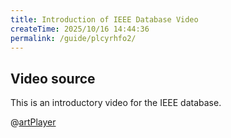 ```yaml
---
title: Introduction of IEEE Database Video
createTime: 2025/10/16 14:44:36
permalink: /guide/plcyrhfo2/
---
```

## Video source
This is an introductory video for the IEEE database.

@[artPlayer](/iel-en-s.mp4)